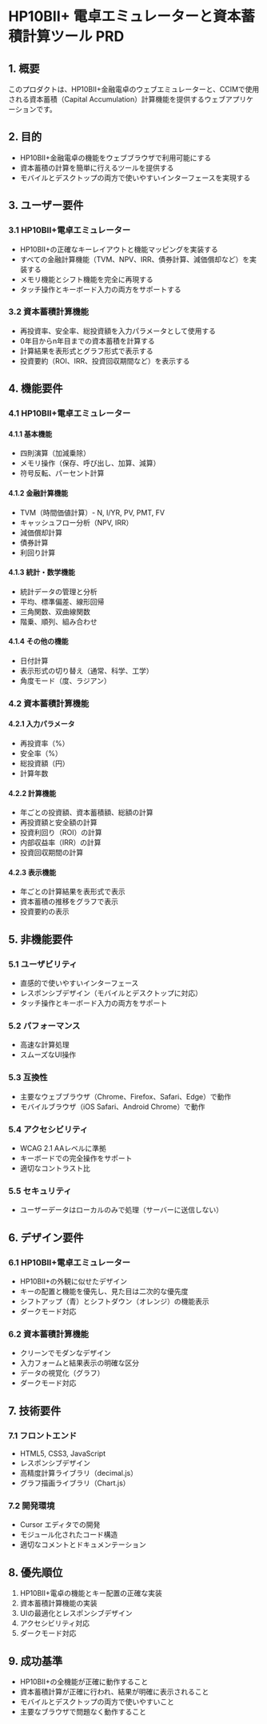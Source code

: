 # HP10BII+ 電卓エミュレーターと資本蓄積計算ツール PRD

## 1. 概要

このプロダクトは、HP10BII+金融電卓のウェブエミュレーターと、CCIMで使用される資本蓄積（Capital Accumulation）計算機能を提供するウェブアプリケーションです。

## 2. 目的

- HP10BII+金融電卓の機能をウェブブラウザで利用可能にする
- 資本蓄積の計算を簡単に行えるツールを提供する
- モバイルとデスクトップの両方で使いやすいインターフェースを実現する

## 3. ユーザー要件

### 3.1 HP10BII+電卓エミュレーター

- HP10BII+の正確なキーレイアウトと機能マッピングを実装する
- すべての金融計算機能（TVM、NPV、IRR、債券計算、減価償却など）を実装する
- メモリ機能とシフト機能を完全に再現する
- タッチ操作とキーボード入力の両方をサポートする

### 3.2 資本蓄積計算機能

- 再投資率、安全率、総投資額を入力パラメータとして使用する
- 0年目からn年目までの資本蓄積を計算する
- 計算結果を表形式とグラフ形式で表示する
- 投資要約（ROI、IRR、投資回収期間など）を表示する

## 4. 機能要件

### 4.1 HP10BII+電卓エミュレーター

#### 4.1.1 基本機能
- 四則演算（加減乗除）
- メモリ操作（保存、呼び出し、加算、減算）
- 符号反転、パーセント計算

#### 4.1.2 金融計算機能
- TVM（時間価値計算）- N, I/YR, PV, PMT, FV
- キャッシュフロー分析（NPV, IRR）
- 減価償却計算
- 債券計算
- 利回り計算

#### 4.1.3 統計・数学機能
- 統計データの管理と分析
- 平均、標準偏差、線形回帰
- 三角関数、双曲線関数
- 階乗、順列、組み合わせ

#### 4.1.4 その他の機能
- 日付計算
- 表示形式の切り替え（通常、科学、工学）
- 角度モード（度、ラジアン）

### 4.2 資本蓄積計算機能

#### 4.2.1 入力パラメータ
- 再投資率（%）
- 安全率（%）
- 総投資額（円）
- 計算年数

#### 4.2.2 計算機能
- 年ごとの投資額、資本蓄積額、総額の計算
- 再投資額と安全額の計算
- 投資利回り（ROI）の計算
- 内部収益率（IRR）の計算
- 投資回収期間の計算

#### 4.2.3 表示機能
- 年ごとの計算結果を表形式で表示
- 資本蓄積の推移をグラフで表示
- 投資要約の表示

## 5. 非機能要件

### 5.1 ユーザビリティ
- 直感的で使いやすいインターフェース
- レスポンシブデザイン（モバイルとデスクトップに対応）
- タッチ操作とキーボード入力の両方をサポート

### 5.2 パフォーマンス
- 高速な計算処理
- スムーズなUI操作

### 5.3 互換性
- 主要なウェブブラウザ（Chrome、Firefox、Safari、Edge）で動作
- モバイルブラウザ（iOS Safari、Android Chrome）で動作

### 5.4 アクセシビリティ
- WCAG 2.1 AAレベルに準拠
- キーボードでの完全操作をサポート
- 適切なコントラスト比

### 5.5 セキュリティ
- ユーザーデータはローカルのみで処理（サーバーに送信しない）

## 6. デザイン要件

### 6.1 HP10BII+電卓エミュレーター
- HP10BII+の外観に似せたデザイン
- キーの配置と機能を優先し、見た目は二次的な優先度
- シフトアップ（青）とシフトダウン（オレンジ）の機能表示
- ダークモード対応

### 6.2 資本蓄積計算機能
- クリーンでモダンなデザイン
- 入力フォームと結果表示の明確な区分
- データの視覚化（グラフ）
- ダークモード対応

## 7. 技術要件

### 7.1 フロントエンド
- HTML5, CSS3, JavaScript
- レスポンシブデザイン
- 高精度計算ライブラリ（decimal.js）
- グラフ描画ライブラリ（Chart.js）

### 7.2 開発環境
- Cursor エディタでの開発
- モジュール化されたコード構造
- 適切なコメントとドキュメンテーション

## 8. 優先順位

1. HP10BII+電卓の機能とキー配置の正確な実装
2. 資本蓄積計算機能の実装
3. UIの最適化とレスポンシブデザイン
4. アクセシビリティ対応
5. ダークモード対応

## 9. 成功基準

- HP10BII+の全機能が正確に動作すること
- 資本蓄積計算が正確に行われ、結果が明確に表示されること
- モバイルとデスクトップの両方で使いやすいこと
- 主要なブラウザで問題なく動作すること
